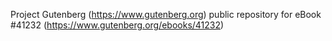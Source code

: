 Project Gutenberg (https://www.gutenberg.org) public repository for eBook #41232 (https://www.gutenberg.org/ebooks/41232)
